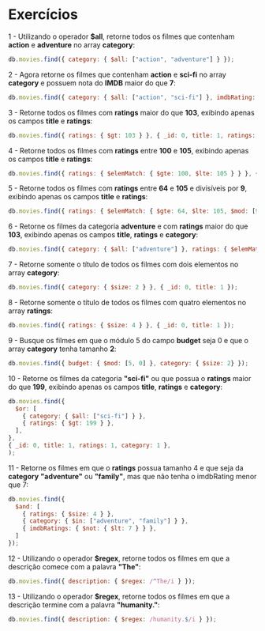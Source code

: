 # Exercícios

1 - Utilizando o operador **$all**, retorne todos os filmes que contenham **action** e **adventure** no array **category**:

```js
db.movies.find({ category: { $all: ["action", "adventure"] } });
```

2 - Agora retorne os filmes que contenham **action** e **sci-fi** no array **category** e possuem nota do **IMDB** maior do que **7**:

```js
db.movies.find({ category: { $all: ["action", "sci-fi"] }, imdbRating: { $gt: 7 } });
```

3 - Retorne todos os filmes com **ratings** maior do que **103**, exibindo apenas os campos **title** e **ratings**:

```js
db.movies.find({ ratings: { $gt: 103 } }, { _id: 0, title: 1, ratings: 1 });
```

4 - Retorne todos os filmes com **ratings** entre **100** e **105**, exibindo apenas os campos **title** e **ratings**:

```js
db.movies.find({ ratings: { $elemMatch: { $gte: 100, $lte: 105 } } }, { _id: 0, title: 1, ratings: 1 });
```

5 - Retorne todos os filmes com **ratings** entre **64** e **105** e divisíveis por **9**, exibindo apenas os campos **title** e **ratings**:

```js
db.movies.find({ ratings: { $elemMatch: { $gte: 64, $lte: 105, $mod: [9, 0] } } }, { _id: 0, title: 1, ratings: 1 });
```

6 - Retorne os filmes da categoria **adventure** e com **ratings** maior do que **103**, exibindo apenas os campos **title**, **ratings** e **category**:

```js
db.movies.find({ category: { $all: ["adventure"] }, ratings: { $elemMatch: { $gt: 103 } } }, { _id: 0, title: 1, ratings: 1, category: 1 });
```

7 - Retorne somente o título de todos os filmes com dois elementos no array **category**:

```js
db.movies.find({ category: { $size: 2 } }, { _id: 0, title: 1 });
```

8 - Retorne somente o título de todos os filmes com quatro elementos no array **ratings**:

```js
db.movies.find({ ratings: { $size: 4 } }, { _id: 0, title: 1 });
```

9 - Busque os filmes em que o módulo 5 do campo **budget** seja 0 e que o array **category** tenha tamanho **2**:

```js
db.movies.find({ budget: { $mod: [5, 0] }, category: { $size: 2} });
```

10 - Retorne os filmes da categoria **"sci-fi"** ou que possua o **ratings** maior do que **199**, exibindo apenas os campos **title**, **ratings** e **category**:

```js
db.movies.find({
  $or: [
    { category: { $all: ["sci-fi"] } },
    { ratings: { $gt: 199 } },
  ],
},
{ _id: 0, title: 1, ratings: 1, category: 1 },
);
```

11 - Retorne os filmes em que o **ratings** possua tamanho 4 e que seja da **category** **"adventure"** ou **"family"**, mas que não tenha o imdbRating menor que 7:

```js
db.movies.find({
  $and: [
    { ratings: { $size: 4 } },
    { category: { $in: ["adventure", "family"] } },
    { imdbRatings: { $not: { $lt: 7 } } },
  ]
});
```

12 - Utilizando o operador **$regex**, retorne todos os filmes em que a descrição comece com a palavra **"The"**:

```js
db.movies.find({ description: { $regex: /^The/i } });
```

13 - Utilizando o operador **$regex**, retorne todos os filmes em que a descrição termine com a palavra **"humanity."**:

```js
db.movies.find({ description: { $regex: /humanity.$/i } });
```
